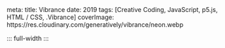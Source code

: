 <route lang="yaml">
meta:
  title: Vibrance
  date: 2019
  tags: [Creative Coding, JavaScript, p5.js, HTML / CSS, .Vibrance]
  coverImage: https://res.cloudinary.com/generatively/vibrance/neon.webp
</route>

::: full-width
<ImageGallery :images="[
  'https://res.cloudinary.com/generatively/vibrance/droplet.webp',
  'https://res.cloudinary.com/generatively/vibrance/meteor.webp',
  'https://res.cloudinary.com/generatively/vibrance/twin_i.webp',
  'https://res.cloudinary.com/generatively/vibrance/twin_ii.webp',
  'https://res.cloudinary.com/generatively/vibrance/twin_iii.webp',
  'https://res.cloudinary.com/generatively/vibrance/portal.webp',
  'https://res.cloudinary.com/generatively/vibrance/wave.webp',
  'https://res.cloudinary.com/generatively/vibrance/default.webp',
  'https://res.cloudinary.com/generatively/vibrance/zoom.webp',
  'https://res.cloudinary.com/generatively/vibrance/net.webp',
  'https://res.cloudinary.com/generatively/vibrance/neon.webp',
  'https://res.cloudinary.com/generatively/vibrance/rose.webp',
  'https://res.cloudinary.com/generatively/vibrance/abstraction.webp',
  'https://res.cloudinary.com/generatively/vibrance/dotdotdot.webp',
  'https://res.cloudinary.com/generatively/vibrance/default_from_image.webp',
]" />
:::
